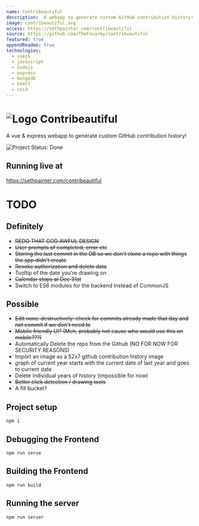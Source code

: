 ```yaml
---
name: Contribeautiful
description:  A webapp to generate custom GitHub contribution history! 
image: contribeautiful.svg
access: https://sethpainter.com/contribeautiful
source: https://github.com/TheFoxarmy/contribeautiful
featured: true
appendReadme: true
technologies:
  - vuejs
  - javascript
  - nodejs
  - express
  - mongodb
  - html5
  - css3
---
```



# ![Logo](./src/assets/contribeautiful.svg) Contribeautiful

A vue & express webapp to generate custom GitHub contribution history!

![Project Status: Done](https://img.shields.io/badge/Project%20Status-Done-limegreen)
## Running live at
https://sethpainter.com/contribeautiful
# TODO

## Definitely
- ~~REDO THAT GOD AWFUL DESIGN~~
- ~~User prompts of completed, error etc~~
- ~~Storing the last commit in the DB so we don't clone a repo with things the app didn't create~~
- ~~Revoke authorization and delete data~~
- Tooltip of the date you're drawing on
- ~~Calendar stops at Dec 31st~~
- Switch to ES6 modules for the backend instead of CommonJS
## Possible
- ~~Edit none-destructively: check for commits already made that day and not commit if we don't need to~~
- ~~Mobile friendly UI? (Meh, probably not cause who would use this on mobile???)~~
- Automatically Delete the repo from the Github (NO FOR NOW FOR SECURITY REASONS)
- Import an image as a 52x7 github contribution history image
- graph of current year starts with the current date of last year and goes to current date
- Delete individual years of history (impossible for now)
- ~~Better click detection / drawing tools~~
- A fill bucket?
## Project setup
```
npm i
```

## Debugging the Frontend
```
npm run serve
```

## Building the Frontend
```
npm run build
```

## Running the server
```
npm run server
```
